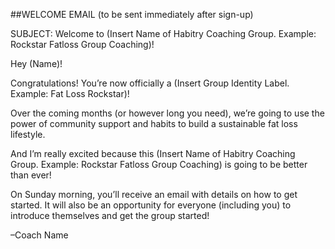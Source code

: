 ##WELCOME EMAIL (to be sent immediately after sign-up)

SUBJECT: Welcome to (Insert Name of Habitry Coaching Group. Example: Rockstar Fatloss Group Coaching)!

Hey (Name)!

Congratulations! You’re now officially a (Insert Group Identity Label. Example: Fat Loss Rockstar)!

Over the coming months (or however long you need), we’re going to use the power of community support and habits to build a sustainable fat loss lifestyle.

And I’m really excited because this (Insert Name of Habitry Coaching Group. Example: Rockstar Fatloss Group Coaching) is going to be better than ever!

On Sunday morning, you’ll receive an email with details on how to get started. It will also be an opportunity for everyone (including you) to introduce themselves and get the group started!

–Coach Name

